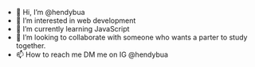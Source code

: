 - 👋 Hi, I’m @hendybua
- 👀 I’m interested in web development
- 🌱 I’m currently learning JavaScript
- 💞️ I’m looking to collaborate with someone who wants a parter to study together.
- 📫 How to reach me DM me on IG @hendybua

<!---
hendybua/hendybua is a ✨ special ✨ repository because its `README.md` (this file) appears on your GitHub profile.
You can click the Preview link to take a look at your changes.
--->
